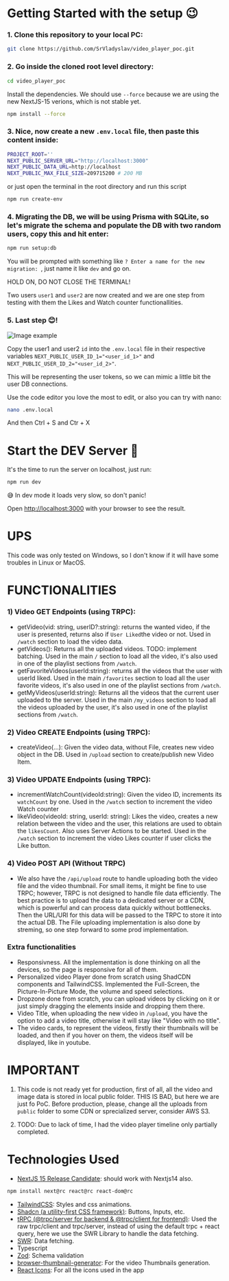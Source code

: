 # Getting Started with the setup 😉

### 1. Clone this repository to your local PC:

```bash
git clone https://github.com/SrVladyslav/video_player_poc.git
```

### 2. Go inside the cloned root level directory:

```bash
cd video_player_poc
```

Install the dependencies. We should use `--force` because we are using the new NextJS-15 verions, which is not stable yet.

```bash
npm install --force
```

### 3. Nice, now create a new `.env.local` file, then paste this content inside:

```bash
PROJECT_ROOT=''
NEXT_PUBLIC_SERVER_URL="http://localhost:3000"
NEXT_PUBLIC_DATA_URL=http://localhost
NEXT_PUBLIC_MAX_FILE_SIZE=209715200 # 200 MB
```

or just open the terminal in the root directory and run this script

```bash
npm run create-env
```

### 4. Migrating the DB, we will be using Prisma with SQLite, so let's migrate the schema and populate the DB with two random users, copy this and hit enter:

```bash
npm run setup:db
```

You will be prompted with something like `? Enter a name for the new migration: `, just name it like `dev` and go on. 

HOLD ON, DO NOT CLOSE THE TERMINAL!

Two users `user1` and `user2` are now created and we are one step from testing with them the Likes and Watch counter functionallities.

### 5. Last step 😊!

![Image example](imagen.jpg)

Copy the user1 and user2 `id` into the `.env.local` file in their respective variables `NEXT_PUBLIC_USER_ID_1="<user_id_1>"` and `NEXT_PUBLIC_USER_ID_2="<user_id_2>"`.

This will be representing the user tokens, so we can mimic a little bit the user DB connections.

Use the code editor you love the most to edit, or also you can try with nano: 
```bash
nano .env.local
```
And then Ctrl + S and Ctr + X

# Start the DEV Server 🚀

It's the time to run the server on localhost, just run:

```bash
npm run dev
```

😅 In dev mode it loads very slow, so don't panic!

Open [http://localhost:3000](http://localhost:3000) with your browser to see the result.

# UPS

This code was only tested on Windows, so I don't know if it will have some troubles in Linux or MacOS. 

# FUNCTIONALITIES

### 1) Video GET Endpoints (using TRPC):

- getVideo(vid: string, userID?:string): returns the wanted video, if the user is presented, returns also if `User Liked`the video or not. Used in `/watch` section to load the video data.
- getVideos(): Returns all the uploaded videos. TODO: implement batching. Used in the main `/` section to load all the video, it's also used in one of the playlist sections from `/watch`.
- getFavoriteVideos(userId:string): returns all the videos that the user with userId liked. Used in the main `/favorites` section to load all the user favorite videos, it's also used in one of the playlist sections from `/watch`.
- getMyVideos(userId:string): Returns all the videos that the current user uploaded to the server. Used in the main `/my_videos` section to load all the videos uploaded by the user, it's also used in one of the playlist sections from `/watch`.

### 2) Video CREATE Endpoints (using TRPC):

- createVideo(...): Given the video data, without File, creates new video object in the DB. Used in `/upload` section to create/publish new Video Item.

### 3) Video UPDATE Endpoints (using TRPC):
    
- incrementWatchCount(videoId:string): Given the video ID, increments its `watchCount` by one. Used in the `/watch` section to increment the video Watch counter
- likeVideo(videoId: string, userId: string): Likes the video, creates a new relation between the video and the user, this relations are used to obtain the `likesCount`. Also uses Server Actions to be started.  Used in the `/watch` section to increment the video Likes counter if user clicks the Like button.

### 4) Video POST API (Without TRPC)

- We also have the `/api/upload` route to handle uploading both the video file and the video thumbnail. For small items, it might be fine to use TRPC; however, TRPC is not designed to handle file data efficiently. The best practice is to upload the data to a dedicated server or a CDN, which is powerful and can process data quickly without bottlenecks. Then the URL/URI for this data will be passed to the TRPC to store it into the actual DB. The File uploading implementation is also done by streming, so one step forward to some prod implementation.

### Extra functionalities

- Responsivness. All the implementation is done thinking on all the devices, so the page is responsive for all of them.
- Personalized video Player done from scratch using ShadCDN components and TailwindCSS. Implemented the Full-Screen, the Picture-In-Picture Mode, the volume and speed selections.
- Dropzone done from scratch, you can upload videos by clicking on it or just simply dragging the elements inside and dropping them there.
- Video Title, when uploading the new video in `/upload`, you have the option to add a video title, otherwise it will stay like "Video with no title".
- The video cards, to represent the videos, firstly their thumbnails will be loaded, and then if you hover on them, the videos itself will be displayed, like in youtube.

# IMPORTANT

1) This code is not ready yet for production, first of all, all the video and image data is stored in local public folder. THIS IS BAD, but here we are just fo PoC. Before production, please, change all the uploads from `public` folder to some CDN or sprecialized server, consider AWS S3.

2) TODO: Due to lack of time, I had the video player timeline only partially completed.


# Technologies Used
- [NextJS 15 Release Candidate](https://nextjs.org/docs): should work with Nextjs14 also.
```bash
npm install next@rc react@rc react-dom@rc
```
- [TailwindCSS](https://tailwindcss.com/): Styles and css animations.
- [Shadcn (a utility-first CSS framework)](https://ui.shadcn.com/): Buttons, Inputs, etc.
- [tRPC (@trpc/server for backend & @trpc/client for frontend)](https://trpc.io/): Used the raw trpc/client and trpc/server, instead of using the default trpc + react query, here we use the SWR Library to handle the data fetching.
- [SWR](https://swr.vercel.app/): Data fetching.
- Typescript
- [Zod](https://zod.dev/): Schema validation
- [browser-thumbnail-generator](https://www.npmjs.com/package/browser-thumbnail-generator): For the video Thumbnails generation.
- [React Icons](https://react-icons.github.io/react-icons/): For all the icons used in the app

